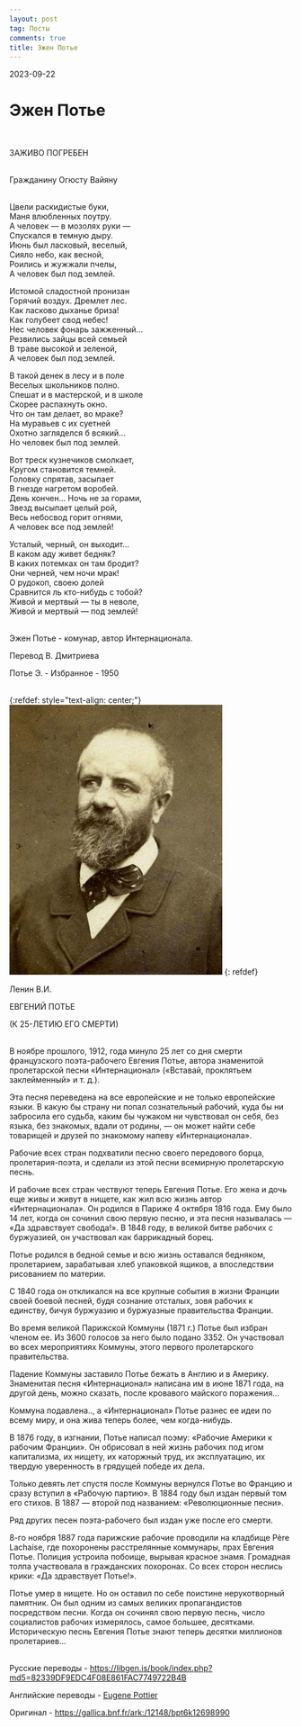```yaml
---
layout: post
tag: Посты
comments: true
title: Эжен Потье
---
```


2023-09-22

# Эжен Потье
<br>

ЗАЖИВО ПОГРЕБЕН
<br><br>

Гражданину Огюсту Вайяну
<br><br>

Цвели раскидистые буки,<br>
Маня влюбленных поутру.<br>
А человек — в мозолях руки —<br>
Спускался в темную дыру.<br>
Июнь был ласковый, веселый,<br>
Сияло небо, как весной,<br>
Роились и жужжали пчелы,<br>
А человек был под землей.

Истомой сладостной пронизан<br>
Горячий воздух. Дремлет лес.<br>
Как ласково дыханье бриза!<br>
Как голубеет свод небес!<br>
Нес человек фонарь зажженный...<br>
Резвились зайцы всей семьей<br>
В траве высокой и зеленой,<br>
А человек был под землей.

В такой денек в лесу и в поле<br>
Веселых школьников полно.<br>
Спешат и в мастерской, и в школе<br>
Скорее распахнуть окно.<br>
Что он там делает, во мраке?<br>
На муравьев с их суетней<br>
Охотно загляделся б всякий...<br>
Но человек был под землей.

Вот треск кузнечиков смолкает,<br>
Кругом становится темней.<br>
Головку спрятав, засыпает<br>
В гнезде нагретом воробей.<br>
День кончен... Ночь не за горами,<br>
Звезд высыпает целый рой,<br>
Весь небосвод горит огнями,<br>
А человек все под землей!

Усталый, черный, он выходит...<br>
В каком аду живет бедняк?<br>
В каких потемках он там бродит?<br>
Они черней, чем ночи мрак!<br>
О рудокоп, своею долей<br>
Сравнится ль кто-нибудь с тобой?<br>
Живой и мертвый — ты в неволе,<br>
Живой и мертвый — под землей!
<br><br>

Эжен Потье - комунар, автор Интернационала.

Перевод В. Дмитриева

Потье Э. - Избранное - 1950
<br><br>

{:refdef: style="text-align: center;"}
![Pottier](/images/pottier.jpg)
{: refdef}
<br>

Ленин В.И.

ЕВГЕНИЙ ПОТЬЕ

(К 25-ЛЕТИЮ ЕГО СМЕРТИ)
<br><br>

В ноябре прошлого, 1912, года минуло 25 лет со дня смерти французского поэта-рабочего Евгения Потье, автора знаменитой пролетарской песни «Интернационал» («Вставай, проклятьем заклейменный» и т. д.).

Эта песня переведена на все европейские и не только европейские языки. В какую бы страну ни попал сознательный рабочий, куда бы ни забросила его судьба, каким бы чужаком ни чувствовал он себя, без языка, без знакомых, вдали от родины, — он может найти себе товарищей и друзей по знакомому напеву «Интернационала».

Рабочие всех стран подхватили песню своего передового борца, пролетария-поэта, и сделали из этой песни всемирную пролетарскую песнь.

И рабочие всех стран чествуют теперь Евгения Потье. Его жена и дочь еще живы и живут в нищете, как жил всю жизнь автор «Интернационала». Он родился в Париже 4 октября 1816 года. Ему было 14 лет, когда он сочинил свою первую песню, и эта песня называлась — «Да здравствует свобода!». В 1848 году, в великой битве рабочих с буржуазией, он участвовал как баррикадный борец.

Потье родился в бедной семье и всю жизнь оставался бедняком, пролетарием, зарабатывая хлеб упаковкой ящиков, а впоследствии рисованием по материи.

С 1840 года он откликался на все крупные события в жизни Франции своей боевой песней, будя сознание отсталых, зовя рабочих к единству, бичуя буржуазию и буржуазные правительства Франции.

Во время великой Парижской Коммуны (1871 г.) Потье был избран членом ее. Из 3600 голосов за него было подано 3352. Он участвовал во всех мероприятиях Коммуны, этого первого пролетарского правительства.

Падение Коммуны заставило Потье бежать в Англию и в Америку. Знаменитая песня «Интернационал» написана им в июне 1871 года, на другой день, можно сказать, после кровавого майского поражения...

Коммуна подавлена.., а «Интернационал» Потье разнес ее идеи по всему миру, и она жива теперь более, чем когда-нибудь.

В 1876 году, в изгнании, Потье написал поэму: «Рабочие Америки к рабочим Франции». Он обрисовал в ней жизнь рабочих под игом капитализма, их нищету, их каторжный труд, их эксплуатацию, их твердую уверенность в грядущей победе их дела.

Только девять лет спустя после Коммуны вернулся Потье во Францию и сразу вступил в «Рабочую партию». В 1884 году был издан первый том его стихов. В 1887 — второй под названием: «Революционные песни».

Ряд других песен поэта-рабочего был издан уже после его смерти.

8-го ноября 1887 года парижские рабочие проводили на кладбище Père Lachaise, где похоронены расстрелянные коммунары, прах Евгения Потье. Полиция устроила побоище, вырывая красное знамя. Громадная толпа участвовала в гражданских похоронах. Со всех сторон неслись крики: «Да здравствует Потье!».

Потье умер в нищете. Но он оставил по себе поистине нерукотворный памятник. Он был одним из самых великих пропагандистов посредством песни. Когда он сочинял свою первую песнь, число социалистов рабочих измерялось, самое большее, десятками. Историческую песнь Евгения Потье знают теперь десятки миллионов пролетариев...
<br><br>

Русские переводы - <https://libgen.is/book/index.php?md5=82339DF9EDC4F08E861FAC7749722B4B>

Английские переводы - [Eugene Pottier](/lib/pottier)

Оригинал - <https://gallica.bnf.fr/ark:/12148/bpt6k12698990>